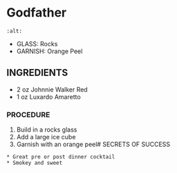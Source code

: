 # Godfather

```{image} ../../images/
:alt: 
```

* GLASS: Rocks
* GARNISH: Orange Peel

## INGREDIENTS
* 2 oz  Johnnie Walker Red
* 1 oz  Luxardo Amaretto

### PROCEDURE
1. Build in a rocks glass
2. Add a large ice cube
3. Garnish with an orange peel# SECRETS OF SUCCESS

```{note}
* Great pre or post dinner cocktail
* Smokey and sweet
```
